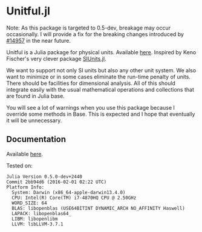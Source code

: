 # Unitful.jl

Note: As this package is targeted to 0.5-dev, breakage may occur occasionally. I will provide a fix for the breaking changes introduced by [#14957](https://github.com/JuliaLang/julia/pull/14957) in the near future.

Unitful is a Julia package for physical units. Available
[here](https://github.com/ajkeller34/Unitful.jl). Inspired by Keno Fischer's
very clever package [SIUnits.jl](https://github.com/keno/SIUnits.jl).

We want to support not only SI units but also any other unit system. We also
want to minimize or in some cases eliminate the run-time penalty of units.
There should be facilities for dimensional analysis.
All of this should integrate easily with the usual mathematical operations
and collections that are found in Julia base.

You will see a lot of warnings when you use this package because I override
some methods in Base. This is expected and I hope that eventually it will be
unnecessary.

## Documentation

Available [here](http://ajkeller34.github.io/Unitful.jl).

Tested on:

```
Julia Version 0.5.0-dev+2440
Commit 2bb94d6 (2016-02-01 02:22 UTC)
Platform Info:
  System: Darwin (x86_64-apple-darwin13.4.0)
  CPU: Intel(R) Core(TM) i7-4870HQ CPU @ 2.50GHz
  WORD_SIZE: 64
  BLAS: libopenblas (USE64BITINT DYNAMIC_ARCH NO_AFFINITY Haswell)
  LAPACK: libopenblas64_
  LIBM: libopenlibm
  LLVM: libLLVM-3.7.1
```
